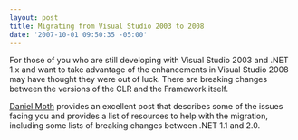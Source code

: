 ```yaml
---
layout: post
title: Migrating from Visual Studio 2003 to 2008
date: '2007-10-01 09:50:35 -05:00'
---
```


For those of you who are still developing with Visual Studio 2003 and .NET 1.x and want to take advantage of the enhancements in Visual Studio 2008 may have thought they were out of luck. There are breaking changes between the versions of the CLR and the Framework itself.

[Daniel Moth](http://feeds.feedburner.com/~r/DanielMoth/~3/163617591/migrating-from-net-framework-v1x-to.html) provides an excellent post that describes some of the issues facing you and provides a list of resources to help with the migration, including some lists of breaking changes between .NET 1.1 and 2.0. 
